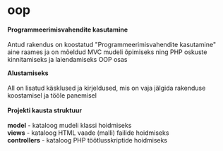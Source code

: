 # oop
<strong>Programmeerimisvahendite kasutamine</strong></br>
</br>
Antud rakendus on koostatud "Programmeerimisvahendite kasutamine" aine raames ja on mõeldud MVC mudeli õpimiseks ning PHP oskuste kinnitamiseks ja laiendamiseks OOP osas

<strong>Alustamiseks</strong></br>
</br>
All on lisatud käsklused ja kirjeldused, mis on vaja jälgida rakenduse koostamisel ja tööle panemisel
</br>
</br>
<strong>Projekti kausta struktuur</strong>
</br>
</br>
<strong>model</strong> - kataloog mudeli klassi hoidmiseks</br>
<strong>views</strong> - kataloog HTML vaade (malli) failide hoidmiseks</br>
<strong>controllers</strong> - kataloog PHP töötlusskriptide hoidmiseks</br>
